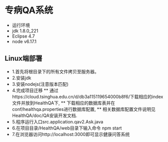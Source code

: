 专病QA系统
=========
* 运行环境
* jdk 1.8.0_221
* Eclipse 4.7
* node v6.17.1

## Linux端部署

- 1.首先将根目录下的所有文件拷贝至服务器。
- 2.安装jdk
- 3.安装nodejs(注意版本匹配)
- 4.完成项目迁移
** 通过https://cloud.tsinghua.edu.cn/d/db3a115119654000b8f6/下载相应的index文件并放到HealthQA下,
** 下载相应的数据库表并在conf/healthqa.properties进行数据库配置,
** 相关数据库配置文件说明见HealthQA/doc/QA安装开发文档.
- 5.程序运行入口src.application.qav2.Ask.java
- 6.在项目目录/HealthQA/web目录下输入命令 npm start
- 7.在浏览器访问http://localhost:3000即可显示健康问答系统


